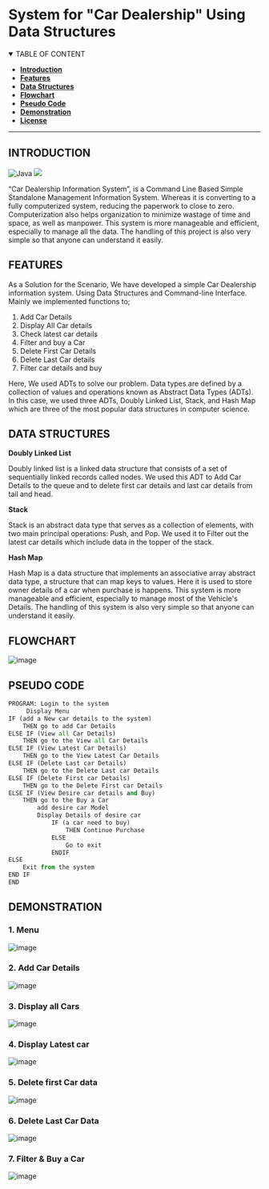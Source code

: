 # System for "Car Dealership" Using Data Structures

<details open="open">
<summary>TABLE OF CONTENT</summary>

- [**Introduction**](#introduction)
- [**Features**](#features)
- [**Data Structures**](#data-structures)
- [**Flowchart**](#flowchart)
- [**Pseudo Code**](#pseudo-code)
- [**Demonstration**](#demonstration)
- [**License**](#license)
</details>

---

## INTRODUCTION

![Java](https://img.shields.io/badge/Java-ED8B00?style=for-the-badge&logo=java&logoColor=white) <img src="https://img.shields.io/badge/IntelliJ_IDEA-000000.svg?style=for-the-badge&logo=intellij-idea&logoColor=white" />

“Car Dealership Information System”, is a Command Line Based Simple Standalone Management Information System. Whereas it is converting to a fully computerized system, reducing the paperwork to close to zero. Computerization also helps organization to minimize wastage of time and space, as well as manpower. This system is more manageable and efficient, especially to manage all the data. The handling of this project is also very simple so that anyone can understand it easily.

## FEATURES

As a Solution for the Scenario, We have developed a simple Car Dealership information system. Using Data Structures and Command-line Interface.
Mainly we implemented functions to; 
1. Add Car Details 
2. Display All Car details 
3. Check latest car details
4. Filter and buy a Car
5. Delete First Car Details 
6. Delete Last Car details 
7. Filter car details and buy
 
Here, We used ADTs to solve our problem. Data types are defined by a collection of values and operations known as Abstract Data Types (ADTs). In this case, we used three ADTs, Doubly Linked List, Stack, and Hash Map which are three of the most popular data structures in computer science.

## DATA STRUCTURES

**Doubly Linked List**

Doubly linked list is a linked data structure that consists of a set of sequentially linked records called nodes. We used this ADT to Add Car Details to the queue and to delete first car details and last car details from tail and head.

**Stack**

Stack is an abstract data type that serves as a collection of elements, with two main principal operations: Push, and Pop. We used it to Filter out the latest car details which include data in the topper of the stack.

**Hash Map**

Hash Map is a data structure that implements an associative array abstract data type, a structure that can map keys to values. Here it is used to store owner details of a car when purchase is happens.
This system is more manageable and efficient, especially to manage most of the Vehicle's Details.  The handling of this system is also very simple so that anyone can understand it easily.

## FLOWCHART

![image](https://user-images.githubusercontent.com/64683688/158532753-2c77d2fc-f253-412a-908f-20f395efdadd.png)
## PSEUDO CODE

```python
PROGRAM: Login to the system
	 Display Menu
IF (add a New car details to the system)
	THEN go to add Car Details
ELSE IF (View all Car Details)
	THEN go to the View all Car Details
ELSE IF (View Latest Car Details)
	THEN go to the View Latest Car Details
ELSE IF (Delete Last car Details)
	THEN go to the Delete Last car Details
ELSE IF (Delete First car Details)
	THEN go to the Delete First car Details
ELSE IF (View Desire car details and Buy)
	THEN go to the Buy a Car
		add desire car Model
		Display Details of desire car
			IF (a car need to buy)
				THEN Continue Purchase
			ELSE
				Go to exit
			ENDIF
ELSE
	Exit from the system
END IF
END
```

## DEMONSTRATION

### 1.	Menu

![image](https://user-images.githubusercontent.com/64683688/158532982-187a773d-6ec7-4e31-a692-aee73a797b36.png)

### 2.	Add Car Details

![image](https://user-images.githubusercontent.com/64683688/158533036-e31230ae-30fb-4f1e-b080-89667112c134.png)

### 3.	Display all Cars

![image](https://user-images.githubusercontent.com/64683688/158533069-078c1bc2-1adc-4680-9177-53544c53dd85.png)

### 4.	Display Latest car

![image](https://user-images.githubusercontent.com/64683688/158533106-fafd01a9-21cb-4d55-a8ec-8aa77d681b40.png)

### 5.	Delete first Car data

![image](https://user-images.githubusercontent.com/64683688/158533149-5f8b5bc3-900a-4b30-bff5-38e248789fb7.png)

### 6.	Delete Last Car Data

![image](https://user-images.githubusercontent.com/64683688/158533207-ec75965e-1d18-418d-add6-8d48b8616a5a.png)

### 7.	Filter & Buy a Car

![image](https://user-images.githubusercontent.com/64683688/158533294-c4763a98-ac58-44a6-9dac-a2902d1b1075.png)
